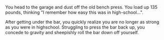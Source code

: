 You head to the garage and dust off the old bench press. You load up 135 pounds, 
thinking "I remember how easy this was in high-school...".

After getting under the bar, you quickly realize you are no longer as strong as
you were in highschool. Struggling to press the bar back up, you concede to gravity
and sheepishly roll the bar down off yourself.